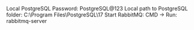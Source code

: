 Local PostgreSQL Password: PostgreSQL@123
Local path to PostgreSQL folder: C:\Program Files\PostgreSQL\17
Start RabbitMQ: CMD -> Run: rabbitmq-server